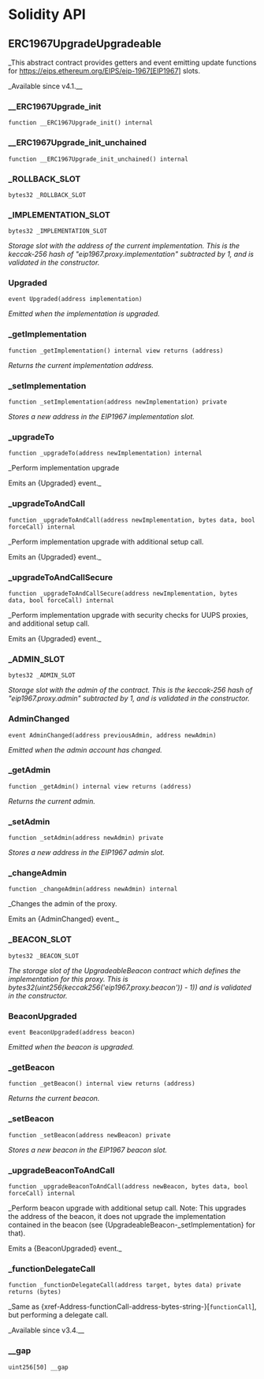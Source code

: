 # Solidity API

## ERC1967UpgradeUpgradeable

\_This abstract contract provides getters and event emitting update functions for
https://eips.ethereum.org/EIPS/eip-1967[EIP1967] slots.

\_Available since v4.1.\_\_

### \_\_ERC1967Upgrade_init

```solidity
function __ERC1967Upgrade_init() internal
```

### \_\_ERC1967Upgrade_init_unchained

```solidity
function __ERC1967Upgrade_init_unchained() internal
```

### \_ROLLBACK_SLOT

```solidity
bytes32 _ROLLBACK_SLOT
```

### \_IMPLEMENTATION_SLOT

```solidity
bytes32 _IMPLEMENTATION_SLOT
```

_Storage slot with the address of the current implementation.
This is the keccak-256 hash of "eip1967.proxy.implementation" subtracted by 1, and is
validated in the constructor._

### Upgraded

```solidity
event Upgraded(address implementation)
```

_Emitted when the implementation is upgraded._

### \_getImplementation

```solidity
function _getImplementation() internal view returns (address)
```

_Returns the current implementation address._

### \_setImplementation

```solidity
function _setImplementation(address newImplementation) private
```

_Stores a new address in the EIP1967 implementation slot._

### \_upgradeTo

```solidity
function _upgradeTo(address newImplementation) internal
```

\_Perform implementation upgrade

Emits an {Upgraded} event.\_

### \_upgradeToAndCall

```solidity
function _upgradeToAndCall(address newImplementation, bytes data, bool forceCall) internal
```

\_Perform implementation upgrade with additional setup call.

Emits an {Upgraded} event.\_

### \_upgradeToAndCallSecure

```solidity
function _upgradeToAndCallSecure(address newImplementation, bytes data, bool forceCall) internal
```

\_Perform implementation upgrade with security checks for UUPS proxies, and additional setup call.

Emits an {Upgraded} event.\_

### \_ADMIN_SLOT

```solidity
bytes32 _ADMIN_SLOT
```

_Storage slot with the admin of the contract.
This is the keccak-256 hash of "eip1967.proxy.admin" subtracted by 1, and is
validated in the constructor._

### AdminChanged

```solidity
event AdminChanged(address previousAdmin, address newAdmin)
```

_Emitted when the admin account has changed._

### \_getAdmin

```solidity
function _getAdmin() internal view returns (address)
```

_Returns the current admin._

### \_setAdmin

```solidity
function _setAdmin(address newAdmin) private
```

_Stores a new address in the EIP1967 admin slot._

### \_changeAdmin

```solidity
function _changeAdmin(address newAdmin) internal
```

\_Changes the admin of the proxy.

Emits an {AdminChanged} event.\_

### \_BEACON_SLOT

```solidity
bytes32 _BEACON_SLOT
```

_The storage slot of the UpgradeableBeacon contract which defines the implementation for this proxy.
This is bytes32(uint256(keccak256('eip1967.proxy.beacon')) - 1)) and is validated in the constructor._

### BeaconUpgraded

```solidity
event BeaconUpgraded(address beacon)
```

_Emitted when the beacon is upgraded._

### \_getBeacon

```solidity
function _getBeacon() internal view returns (address)
```

_Returns the current beacon._

### \_setBeacon

```solidity
function _setBeacon(address newBeacon) private
```

_Stores a new beacon in the EIP1967 beacon slot._

### \_upgradeBeaconToAndCall

```solidity
function _upgradeBeaconToAndCall(address newBeacon, bytes data, bool forceCall) internal
```

\_Perform beacon upgrade with additional setup call. Note: This upgrades the address of the beacon, it does
not upgrade the implementation contained in the beacon (see {UpgradeableBeacon-\_setImplementation} for that).

Emits a {BeaconUpgraded} event.\_

### \_functionDelegateCall

```solidity
function _functionDelegateCall(address target, bytes data) private returns (bytes)
```

\_Same as {xref-Address-functionCall-address-bytes-string-}[`functionCall`],
but performing a delegate call.

\_Available since v3.4.\_\_

### \_\_gap

```solidity
uint256[50] __gap
```
